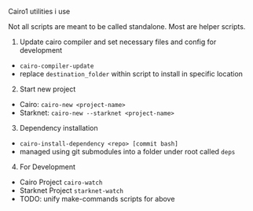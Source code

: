 Cairo1 utilities i use

Not all scripts are meant to be called standalone. Most are helper scripts.

1. Update cairo compiler and set necessary files and config for development
  - `cairo-compiler-update`
  - replace `destination_folder` within script to install in specific location
2. Start new project
  - Cairo: `cairo-new <project-name>`
  - Starknet: `cairo-new --starknet <project-name>`
3. Dependency installation
  - `cairo-install-dependency <repo> [commit bash]`
  - managed using git submodules into a folder under root called `deps`
4. For Development
  - Cairo Project `cairo-watch`
  - Starknet Project `starknet-watch`
  - TODO: unify make-commands scripts for above
  
